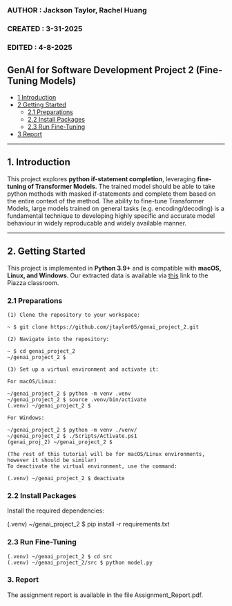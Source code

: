##
### AUTHOR   : Jackson Taylor, Rachel Huang
### CREATED  : 3-31-2025
### EDITED   : 4-8-2025
##

## GenAI for Software Development Project 2 (Fine-Tuning Models)

* [1 Introduction](#1-introduction)  
* [2 Getting Started](#2-getting-started)  
  * [2.1 Preparations](#21-preparations)  
  * [2.2 Install Packages](#22-install-packages)  
  * [2.3 Run Fine-Tuning](#23-run-fine-tuning)  
* [3 Report](#3-report)  

---

## **1. Introduction**  
This project explores **python if-statement completion**, leveraging **fine-tuning of Transformer Models**. The trained model should be able to take python methods with masked if-statements and complete them based on the entire context of the method. The ability to fine-tune Transformer Models, large models trained on general tasks (e.g. encoding/decoding) is a fundamental technique to developing highly specific and accurate model behaviour in widely reproducable and widely available manner.

---

## **2. Getting Started**  

This project is implemented in **Python 3.9+** and is compatible with **macOS, Linux, and Windows**. Our extracted data is available via [this](https://piazza.com/class_profile/get_resource/m5yv2dhoopb363/m8rm0p0lved54j) link to the Piazza classroom. 

### **2.1 Preparations**  

```shell
(1) Clone the repository to your workspace:

~ $ git clone https://github.com/jtaylor05/genai_project_2.git

(2) Navigate into the repository:

~ $ cd genai_project_2
~/genai_project_2 $

(3) Set up a virtual environment and activate it:

For macOS/Linux:

~/genai_project_2 $ python -m venv .venv
~/genai_project_2 $ source .venv/bin/activate
(.venv) ~/genai_project_2 $ 

For Windows:

~/genai_project_2 $ python -m venv ./venv/
~/genai_project_2 $ ./Scripts/Activate.ps1
(genai_proj_2) ~/genai_project_2 $ 

(The rest of this tutorial will be for macOS/Linux environments, however it should be similar)
To deactivate the virtual environment, use the command:

(.venv) ~/genai_project_2 $ deactivate
```

### **2.2 Install Packages**

Install the required dependencies:

(.venv) ~/genai_project_2 $ pip install -r requirements.txt

### **2.3 Run Fine-Tuning**
```
(.venv) ~/genai_project_2 $ cd src
(.venv) ~/genai_project_2/src $ python model.py
```
### 3. Report
The assignment report is available in the file Assignment_Report.pdf.





